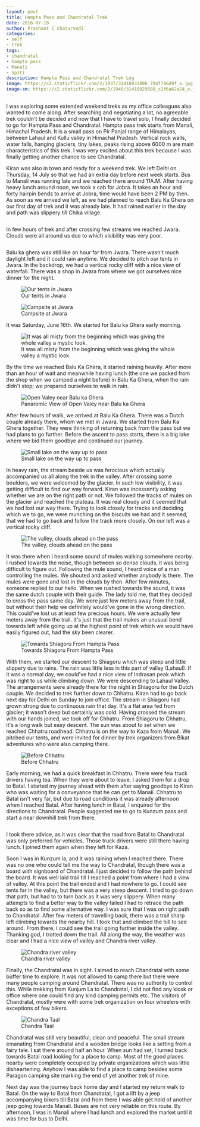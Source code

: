 ```yaml
--- 
layout: post 
title: Hampta Pass and Chandratal Trek 
date: 2016-07-18 
author: Prashant C Chaturvedi 
categories:
- self
- trek
tags: 
- chandratal
- hampta pass
- Manali
- Spiti
description: Hampta Pass and Chandratal Trek Log 
image: https://c2.staticflickr.com/2/1937/31418932898_794f786d9f_o.jpg
image-sm: https://c2.staticflickr.com/2/1940/31418929588_c2f6a62a24_o.jpg
---
```


I was exploring some extended weekend treks as my office colleagues also wanted to come along. 
After searching and negotiating a lot, no agreeable trek couldn't be decided and now that I have to travel
solo, I finally decided to go for Hampta Pass and Chandratal.
Hampta pass trek starts from Manali, Himachal Pradesh. 
It is a small pass on Pir Panjal range of Himalayas, between Lahaul and Kullu valley in Himachal Pradesh. 
Vertical rock walls, water falls, hanging glaciers, tiny lakes, peaks rising above 6000 m are main characteristics of this trek. 
I was very excited about this trek because I was finally getting another chance to see Chandratal.


Kiran was also in town and ready for a weekend trek. 
We left Delhi on Thursday, 14 July so that we had an extra day before next week starts.
Bus to Manali was running late and we reached there around 11A.M. 
After having heavy lunch around noon, we took a cab for Jobra. 
It takes an hour and forty hairpin bends to arrive at Jobra, time would have been 2 PM by then.
As soon as we arrived we left, as we had planned to reach Balu Ka Ghera on our first day of trek and it was already late. 
It had rained earlier in the day and path was slippery till Chika village.

<figure>
  <img src="https://c2.staticflickr.com/2/1927/45243668192_77b56aef6b_o.jpg" alt=""/>
  <figcaption></figcaption>
</figure>

In few hours of trek and after crossing few streams we reached Jwara. 
Clouds were all around us due to which visibility was very poor.

<figure>
  <img src="https://c2.staticflickr.com/2/1954/45243661482_a07ff1b414_o.jpg" alt=""/>
  <figcaption></figcaption>
</figure>

Balu ka ghera was still like an hour far from Jwara. 
There wasn't much daylight left and it could rain anytime. 
We decided to pitch our tents in Jwara. 
In the backdrop, we had a vertical rocky cliff with a nice view of waterfall. 
There was a shop in Jwara from where we got ourselves nice dinner for the night.

<figure>
  <img src="https://c2.staticflickr.com/2/1926/31418933588_a2f962e624_o.jpg" alt="Our tents in Jwara"/>
  <figcaption>Our tents in Jwara</figcaption>
</figure>

<figure>
  <img src="https://c2.staticflickr.com/2/1918/45243667192_879f49476e_o.jpg" alt="Campsite at Jwara"/>
  <figcaption>Campsite at Jwara</figcaption>
</figure>

It was Saturday, June 16th. We started for Balu ka Ghera early morning. 

<figure>
  <img src="https://c2.staticflickr.com/2/1938/30354220177_9b40139bd4_o.jpg" alt="It was all misty from the beginning which was giving the whole
valley a mystic look."/>
  <figcaption>It was all misty from the beginning which was giving the whole valley a mystic look.</figcaption>
</figure>

By the time we reached Balu Ka Ghera, it started raining heavily.
After more than an hour of wait and meanwhile having lunch (the one we packed from the shop when we camped a night before) in Balu Ka Ghera, when the rain didn't stop; we prepared ourselves to walk in rain.

<figure>
  <img src="https://c2.staticflickr.com/2/1921/45243663902_2eb5e3a18a_o.jpg" alt="Open Valey near Balu ka Ghera"/>
  <figcaption>Panaromic View of Open Valey near Balu ka Ghera</figcaption>
</figure>

After few hours of walk, we arrived at Balu Ka Ghera.
There was a Dutch couple already there, whom we met in Jwara.
We started from Balu Ka Ghera together. 
They were thinking of returning back from the pass but we had plans to go further. 
Before the ascent to pass starts, there is a big lake where we bid them goodbye and continued our journey.

<figure>
  <img src="https://c2.staticflickr.com/2/1941/31418931088_cb010c559a_o.jpg" alt="Small lake on the way up to pass"/>
  <figcaption>Small lake on the way up to pass</figcaption>
</figure>


In heavy rain, the stream beside us was ferocious which actually accompanied us all along the trek in the valley. 
After crossing some boulders, we were welcomed by the glacier. 
In such low visibility, it was getting difficult to find our way forward. 
Kiran was incessantly asking whether we are on the right path or not. 
We followed the tracks of mules on the glacier and reached the plateau. 
It was real cloudy and it seemed that we had lost our way there. 
Trying to look closely for tracks and deciding which we to go, we were munching on the biscuits we had and it seemed, that we had to go back and follow the track more closely. 
On our left was a vertical rocky cliff.

<figure>
  <img src="https://c2.staticflickr.com/2/1905/45243665242_dbee6381d5_o.jpg" alt="The valley, clouds ahead on the pass"/>
  <figcaption>The valley, clouds ahead on the pass</figcaption>
</figure>

It was there when I heard some sound of mules walking somewhere nearby. 
I rushed towards the noise, though between so dense clouds, it was being difficult to figure out. Following the mule sound, I heard voice of a man controlling the mules. 
We shouted and asked whether anybody is there. 
The mules were gone and lost in the clouds by then. 
After few minutes, someone replied to our hello. When we rushed towards the sound, it was the same dutch couple with their guide. 
The lady told me, that they decided to cross the pass same day.
We were just few meters away from the trail, but without their help we definitely would've gone in the wrong direction.
This could've lost us at least few precious hours. 
We were actually few meters away from the trail. 
It's just that the trail makes an unusual bend towards left while going up at the highest point of trek which we would have easily figured out, had the sky been clearer.

<figure>
  <img src="https://c2.staticflickr.com/2/1944/30354221347_cdc869abd1_o.jpg" alt="Towards Shiagoru From Hampta Pass"/>
  <figcaption>Towards Shiagoru From Hampta Pass</figcaption>
</figure>

 
With them, we started our descent to Shiagoru which was steep and little slippery due to rains. 
The rain was little less in this part of valley (Lahaul). If it was a normal day, we could've had a nice view of Indrasan peak which was right to us while climbing down. 
We were descending to Lahaul Valley. 
The arrangements were already there for the night in Shiagoru for the Dutch couple. 
We decided to trek further down to Chhatru. 
Kiran had to go back next day for Delhi on Sunday to join office. 
The stream in Shiagoru had grown strong due to continuous rain that day. 
It's a flat area fed from glacier; it wasn't deep but certainly was cold. 
Having crossed the stream with our hands joined, we took off for Chhatru. 
From Shiagoru to Chhatru, it's a long walk but easy descent. 
The sun was about to set when we reached Chhatru roadhead. 
Chhatru is on the way to Kaza from Manali. We pitched our tents, and were invited for dinner by trek organizers from Bikat adventures who were also camping there.

<figure>
  <img src="https://c2.staticflickr.com/2/1943/31418932038_7346bfa310_o.jpg" alt="Before Chhatru"/>
  <figcaption>Before Chhatru</figcaption>
</figure>
  
Early morning, we had a quick breakfast in Chhatru. 
There were few truck drivers having tea. 
When they were about to leave, I asked them for a drop to Batal. 
I started my journey ahead with them after saying goodbye to Kiran who was waiting for a conveyance that he can get to Manali.
Chhatru to Batal isn't very far, but due to road conditions it was already afternoon when I reached Batal. 
After having lunch in Batal, I enquired for the directions to Chandratal. People suggested me to go to Kunzum pass and start a near downhill trek from there. 

<figure>
  <img src="https://c2.staticflickr.com/2/1954/45243660572_e0e46021cf_o.jpg" alt=""/>
  <figcaption></figcaption>
</figure>

I took there advice, as it was clear that the road from Batal to Chandratal was only preferred for vehicles. 
Those truck drivers were still there having lunch. I joined them again when they left for Kaza.

Soon I was in Kunzum la, and it was raining when I reached there. 
There was no one who could tell me the way to Chandratal, though there was a board with signboard of Chandratal. 
I just decided to follow the path behind the board. 
It was well laid trail till I reached a point from where I had a view of valley. 
At this point the trail ended and I had nowhere to go. I could see tents far in the valley, but there was a very steep descent. I tried to go down that path, but had to to turn back as it was very slippery. 
When many attempts to find a better way to the valley failed I had to retrace the path back so as to find some alternative way. I was sure that I was on right path to Chandratal. 
After few meters of travelling back, there was a trail sharp left climbing towards the nearby hill. 
I took that and climbed the hill to see around. 
From there, I could see the trail going further inside the valley. Thanking god, I trotted down the trail. 
All along the way, the weather was clear and I had a nice view of valley and Chandra river valley.

<figure>
  <img src="https://c2.staticflickr.com/2/1968/45243666192_3c907bf02c_o.jpg" alt="Chandra river valley"/>
  <figcaption>Chandra river valley</figcaption>
</figure>
  

Finally, the Chandratal was in sight. 
I aimed to reach Chandratal with some buffer time to explore. 
It was not allowed to camp there but there were many people camping around Chandratal. 
There was no authority to control this. 
While trekking from Kunjum La to Chandratal, I did not find any kiosk or office where one could find any kind camping permits etc. 
The visitors of Chandratal, mostly were with some trek organization on four wheelers with exceptions of few bikers.

<figure>
  <img src="https://c2.staticflickr.com/2/1948/31418928728_2991bfc2b9_o.jpg" alt="Chandra Taal"/>
  <figcaption>Chandra Taal</figcaption>
</figure>

Chandratal was still very beautiful, clean and peaceful.
The small stream emanating from Chandratal and a wooden bridge looks like a setting from a fairy tale. I sat there around half an hour. 
When sun had set, I turned back towards Batal road looking for a place to camp. 
Most of the good places nearby were completely occupied by private organizations which was little disheartening. 
Anyhow I was able to find a place to camp besides some Paragon camping site marking the end of yet another trek of mine.

Next day was the journey back home day and I started my return walk to Batal. 
On the way to Batal from Chandratal, I got a lift by a jeep accompanying bikers till Batal and from there I was able get hold of another jeep going towards Manali. 
Buses are not very reliable on this route. 
By afternoon, I was in Manali where I had lunch and explored the market until it was time for bus to Delhi.